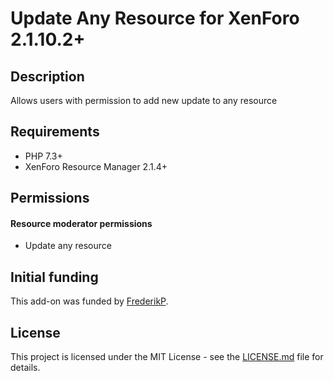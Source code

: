 Update Any Resource for XenForo 2.1.10.2+
=========================================

Description
-----------

Allows users with permission to add new update to any resource

Requirements
------------

- PHP 7.3+
- XenForo Resource Manager 2.1.4+

Permissions
-----------

#### Resource moderator permissions

- Update any resource

Initial funding
---------------

This add-on was funded by [FrederikP](https://xenforo.com/community/members/135016/).

License
-------

This project is licensed under the MIT License - see the [LICENSE.md](https://github.com/ticktackk/UpdateAnyResourceForXF2/blob/master/LICENSE.md) file for details.